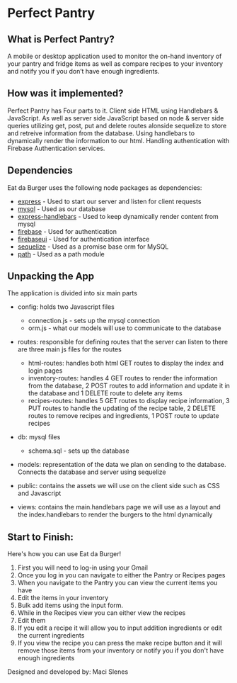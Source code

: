 # Perfect Pantry

## What is Perfect Pantry?

A mobile or desktop application used to monitor the on-hand inventory of your pantry and fridge items as well as compare recipes to your inventory and notify you if you don’t have enough ingredients. 

## How was it implemented?

Perfect Pantry has Four parts to it. Client side HTML using Handlebars & JavaScript. As well as server side JavaScript based on node & server side queries utilizing get, post, put and delete routes alonside sequelize to store and retreive information from the database. Using handlebars to dynamically render the information to our html. Handling authentication with Firebase Authentication services.

## Dependencies

Eat da Burger uses the following node packages as dependencies:

* [express](https://www.npmjs.com/package/express) - Used to start our server and listen for client requests
* [mysql](https://www.npmjs.com/package/mysql) - Used as our database
* [express-handlebars](https://www.npmjs.com/package/express-handlebars) - Used to keep dynamically render content from mysql
* [firebase](https://www.npmjs.com/package/firebase) - Used for authentication
* [firebaseui](https://www.npmjs.com/package/firebaseui) - Used for authentication interface
* [sequelize](https://www.npmjs.com/package/sequelize) - Used as a promise base orm for MySQL
* [path](https://www.npmjs.com/package/path) - Used as a path module
 

## Unpacking the App

The application is divided into six main parts

* config: holds two Javascript files   
    * connection.js - sets up the mysql connection
    * orm.js - what our models will use to communicate to the database

* routes: responsible for defining routes that the server can listen to there are three main js files for the routes
    * html-routes: handles both html GET routes to display the index and login pages
    * inventory-routes: handles 4 GET routes to render the information from the database, 2 POST routes to add information and update it in the database and 1 DELETE route to delete any items
    * recipes-routes: handles 5 GET routes to display recipe information, 3 PUT routes to handle the updating of the recipe table, 2 DELETE routes to remove recipes and ingredients, 1 POST route to update recipes

* db: mysql files
    * schema.sql - sets up the database 


* models: representation of the data we plan on sending to the database. Connects the database and server using sequelize

* public: contains the assets we will use on the client side such as CSS and Javascript

* views: contains the main.handlebars page we will use as a layout and the index.handlebars to render the burgers to the html dynamically

 
## Start to Finish:
Here's how you can use Eat da Burger!

1. First you will need to log-in using your Gmail
2. Once you log in you can navigate to either the Pantry or Recipes pages
3. When you navigate to the Pantry you can view the current items you have
4. Edit the items in your inventory 
5. Bulk add items using the input form. 
6. While in the Recipes view you can either view the recipes 
7. Edit them
8. If you edit a recipe it will allow you to input addition ingredients or edit the current ingredients 
9. If you view the recipe you can press the make recipe button and it will remove those items from your inventory or notify you if you don't have enough ingredients

Designed and developed by: Maci Slenes